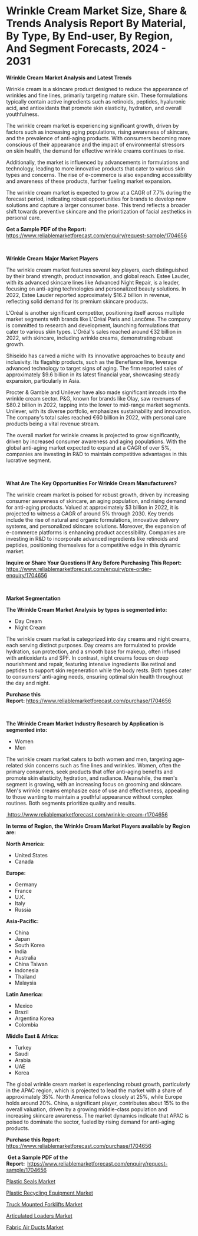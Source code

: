 <p><h1>Wrinkle Cream Market Size, Share & Trends Analysis Report By Material, By Type, By End-user, By Region, And Segment Forecasts, 2024 - 2031</h1></p><p><strong>Wrinkle Cream Market Analysis and Latest Trends</strong></p>
<p><p>Wrinkle cream is a skincare product designed to reduce the appearance of wrinkles and fine lines, primarily targeting mature skin. These formulations typically contain active ingredients such as retinoids, peptides, hyaluronic acid, and antioxidants that promote skin elasticity, hydration, and overall youthfulness. </p><p>The wrinkle cream market is experiencing significant growth, driven by factors such as increasing aging populations, rising awareness of skincare, and the prevalence of anti-aging products. With consumers becoming more conscious of their appearance and the impact of environmental stressors on skin health, the demand for effective wrinkle creams continues to rise. </p><p>Additionally, the market is influenced by advancements in formulations and technology, leading to more innovative products that cater to various skin types and concerns. The rise of e-commerce is also expanding accessibility and awareness of these products, further fueling market expansion. </p><p>The wrinkle cream market is expected to grow at a CAGR of 7.7% during the forecast period, indicating robust opportunities for brands to develop new solutions and capture a larger consumer base. This trend reflects a broader shift towards preventive skincare and the prioritization of facial aesthetics in personal care.</p></p>
<p><strong>Get a Sample PDF of the Report:&nbsp;</strong> <a href="https://www.reliablemarketforecast.com/enquiry/request-sample/1704656?utm_campaign=1569&utm_medium=2&utm_source=Github&utm_content=ia&utm_term=21102024&utm_id=wrinkle-cream">https://www.reliablemarketforecast.com/enquiry/request-sample/1704656</a></p>
<p>&nbsp;</p>
<p><strong>Wrinkle Cream Major Market Players</strong></p>
<p><p>The wrinkle cream market features several key players, each distinguished by their brand strength, product innovation, and global reach. Estee Lauder, with its advanced skincare lines like Advanced Night Repair, is a leader, focusing on anti-aging technologies and personalized beauty solutions. In 2022, Estee Lauder reported approximately $16.2 billion in revenue, reflecting solid demand for its premium skincare products.</p><p>L'Oréal is another significant competitor, positioning itself across multiple market segments with brands like L'Oréal Paris and Lancôme. The company is committed to research and development, launching formulations that cater to various skin types. L'Oréal's sales reached around €32 billion in 2022, with skincare, including wrinkle creams, demonstrating robust growth.</p><p>Shiseido has carved a niche with its innovative approaches to beauty and inclusivity. Its flagship products, such as the Benefiance line, leverage advanced technology to target signs of aging. The firm reported sales of approximately $9.6 billion in its latest financial year, showcasing steady expansion, particularly in Asia.</p><p>Procter & Gamble and Unilever have also made significant inroads into the wrinkle cream sector. P&G, known for brands like Olay, saw revenues of $80.2 billion in 2022, tapping into the lower to mid-range market segments. Unilever, with its diverse portfolio, emphasizes sustainability and innovation. The company's total sales reached €60 billion in 2022, with personal care products being a vital revenue stream.</p><p>The overall market for wrinkle creams is projected to grow significantly, driven by increased consumer awareness and aging populations. With the global anti-aging market expected to expand at a CAGR of over 5%, companies are investing in R&D to maintain competitive advantages in this lucrative segment.</p></p>
<p>&nbsp;</p>
<p><strong>What Are The Key Opportunities For Wrinkle Cream Manufacturers?</strong></p>
<p><p>The wrinkle cream market is poised for robust growth, driven by increasing consumer awareness of skincare, an aging population, and rising demand for anti-aging products. Valued at approximately $3 billion in 2022, it is projected to witness a CAGR of around 5% through 2030. Key trends include the rise of natural and organic formulations, innovative delivery systems, and personalized skincare solutions. Moreover, the expansion of e-commerce platforms is enhancing product accessibility. Companies are investing in R&D to incorporate advanced ingredients like retinoids and peptides, positioning themselves for a competitive edge in this dynamic market.</p></p>
<p><strong>Inquire or Share Your Questions If Any Before Purchasing This Report:</strong> <a href="https://www.reliablemarketforecast.com/enquiry/pre-order-enquiry/1704656?utm_campaign=1569&utm_medium=2&utm_source=Github&utm_content=ia&utm_term=21102024&utm_id=wrinkle-cream">https://www.reliablemarketforecast.com/enquiry/pre-order-enquiry/1704656</a></p>
<p>&nbsp;</p>
<p><strong>Market Segmentation</strong></p>
<p><strong>The Wrinkle Cream Market Analysis by types is segmented into:</strong></p>
<p><ul><li>Day Cream</li><li>Night Cream</li></ul></p>
<p><p>The wrinkle cream market is categorized into day creams and night creams, each serving distinct purposes. Day creams are formulated to provide hydration, sun protection, and a smooth base for makeup, often infused with antioxidants and SPF. In contrast, night creams focus on deep nourishment and repair, featuring intensive ingredients like retinol and peptides to support skin regeneration while the body rests. Both types cater to consumers’ anti-aging needs, ensuring optimal skin health throughout the day and night.</p></p>
<p><strong>Purchase this Report:&nbsp;</strong><a href="https://www.reliablemarketforecast.com/purchase/1704656?utm_campaign=1569&utm_medium=2&utm_source=Github&utm_content=ia&utm_term=21102024&utm_id=wrinkle-cream">https://www.reliablemarketforecast.com/purchase/1704656</a></p>
<p>&nbsp;</p>
<p><strong>The Wrinkle Cream Market Industry Research by Application is segmented into:</strong></p>
<p><ul><li>Women</li><li>Men</li></ul></p>
<p><p>The wrinkle cream market caters to both women and men, targeting age-related skin concerns such as fine lines and wrinkles. Women, often the primary consumers, seek products that offer anti-aging benefits and promote skin elasticity, hydration, and radiance. Meanwhile, the men's segment is growing, with an increasing focus on grooming and skincare. Men's wrinkle creams emphasize ease of use and effectiveness, appealing to those wanting to maintain a youthful appearance without complex routines. Both segments prioritize quality and results.</p></p>
<p><a href="https://www.reliablemarketforecast.com/wrinkle-cream-r1704656?utm_campaign=1569&utm_medium=2&utm_source=Github&utm_content=ia&utm_term=21102024&utm_id=wrinkle-cream">&nbsp;https://www.reliablemarketforecast.com/wrinkle-cream-r1704656</a></p>
<p><strong>In terms of Region, the Wrinkle Cream Market Players available by Region are:</strong></p>
<p>
    <p> <strong> North America: </strong>
        <ul>
            <li>United States</li>
            <li>Canada</li>
        </ul>
        </p> 
    <p> <strong> Europe: </strong>
        <ul>
            <li>Germany</li>
            <li>France</li>
            <li>U.K.</li>
            <li>Italy</li>
            <li>Russia</li>
        </ul>
        </p> 
    <p> <strong> Asia-Pacific: </strong>
        <ul>
            <li>China</li>
            <li>Japan</li>
            <li>South Korea</li>
            <li>India</li>
            <li>Australia</li>
            <li>China Taiwan</li>
            <li>Indonesia</li>
            <li>Thailand</li>
            <li>Malaysia</li>
        </ul>
        </p> 
    <p> <strong> Latin America: </strong>
        <ul>
            <li>Mexico</li>
            <li>Brazil</li>
            <li>Argentina Korea</li>
            <li>Colombia</li>
        </ul>
        </p> 
    <p> <strong> Middle East & Africa: </strong>
        <ul>
            <li>Turkey</li>
            <li>Saudi</li>
            <li>Arabia</li>
            <li>UAE</li>
            <li>Korea</li>
        </ul>
    </p>
    </p>
<p><p>The global wrinkle cream market is experiencing robust growth, particularly in the APAC region, which is projected to lead the market with a share of approximately 35%. North America follows closely at 25%, while Europe holds around 20%. China, a significant player, contributes about 15% to the overall valuation, driven by a growing middle-class population and increasing skincare awareness. The market dynamics indicate that APAC is poised to dominate the sector, fueled by rising demand for anti-aging products.</p></p>
<p><strong>Purchase this Report: </strong><a href="https://www.reliablemarketforecast.com/purchase/1704656?utm_campaign=1569&utm_medium=2&utm_source=Github&utm_content=ia&utm_term=21102024&utm_id=wrinkle-cream">https://www.reliablemarketforecast.com/purchase/1704656</a></p>
<p>&nbsp;<strong>Get a Sample PDF of the Report:&nbsp;&nbsp;</strong><a href="https://www.reliablemarketforecast.com/enquiry/request-sample/1704656?utm_campaign=1569&utm_medium=2&utm_source=Github&utm_content=ia&utm_term=21102024&utm_id=wrinkle-cream">https://www.reliablemarketforecast.com/enquiry/request-sample/1704656</a></p>
<p><strong></strong></p>
<p><p><a href="https://www.linkedin.com/pulse/navigating-global-plastic-seals-market-landscape-trends-forecasts-rnp4e?utm_campaign=1569&utm_medium=2&utm_source=Github&utm_content=ia&utm_term=21102024&utm_id=wrinkle-cream">Plastic Seals Market</a></p><p><a href="https://www.linkedin.com/pulse/market-leaders-laggards-global-plastic-recycling-equipment-ky4ye?utm_campaign=1569&utm_medium=2&utm_source=Github&utm_content=ia&utm_term=21102024&utm_id=wrinkle-cream">Plastic Recycling Equipment Market</a></p><p><a href="https://www.linkedin.com/pulse/market-dynamics-future-trends-global-truck-mounted-forklifts-whtfe?utm_campaign=1569&utm_medium=2&utm_source=Github&utm_content=ia&utm_term=21102024&utm_id=wrinkle-cream">Truck Mounted Forklifts Market</a></p><p><a href="https://www.linkedin.com/pulse/articulated-loaders-market-outlook-share-analysis-growth-a0gre?utm_campaign=1569&utm_medium=2&utm_source=Github&utm_content=ia&utm_term=21102024&utm_id=wrinkle-cream">Articulated Loaders Market</a></p><p><a href="https://www.linkedin.com/pulse/market-forecasting-change-global-fabric-air-ducts-dynamics-qt87e?utm_campaign=1569&utm_medium=2&utm_source=Github&utm_content=ia&utm_term=21102024&utm_id=wrinkle-cream">Fabric Air Ducts Market</a></p></p>